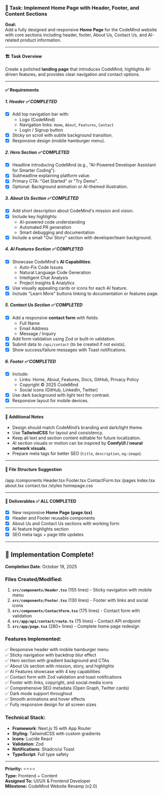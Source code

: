 ### 🧩 Task: Implement Home Page with Header, Footer, and Content Sections

**Goal:**  
Add a fully designed and responsive **Home Page** for the CodeMind website with core sections including header, footer, About Us, Contact Us, and AI-related product information.

---

#### 🏗️ Task Overview

Create a polished **landing page** that introduces CodeMind, highlights AI-driven features, and provides clear navigation and contact options.

---

#### ✅ Requirements

##### 1. **Header** ✅ COMPLETED
- [x] Add top navigation bar with:
  - Logo (CodeMind)
  - Navigation links: `Home`, `About`, `Features`, `Contact`
  - Login / Signup button
- [x] Sticky on scroll with subtle background transition.
- [x] Responsive design (mobile hamburger menu).

##### 2. **Hero Section** ✅ COMPLETED
- [x] Headline introducing CodeMind (e.g., "AI-Powered Developer Assistant for Smarter Coding").
- [x] Subheadline explaining platform value.
- [x] Primary CTA: "Get Started" or "Try Demo".
- [x] Optional: Background animation or AI-themed illustration.

##### 3. **About Us Section** ✅ COMPLETED
- [x] Add short description about CodeMind's mission and vision.
- [x] Include key highlights:
  - AI-powered code understanding
  - Automated PR generation
  - Smart debugging and documentation
- [x] Include a small "Our Story" section with developer/team background.

##### 4. **AI Features Section** ✅ COMPLETED
- [x] Showcase CodeMind's **AI Capabilities**:
  - Auto-Fix Code Issues  
  - Natural Language Code Generation  
  - Intelligent Chat Analysis  
  - Project Insights & Analytics  
- [x] Use visually appealing cards or icons for each AI feature.
- [x] Include "Learn More" buttons linking to documentation or features page.

##### 5. **Contact Us Section** ✅ COMPLETED
- [x] Add a responsive **contact form** with fields:
  - Full Name  
  - Email Address  
  - Message / Inquiry  
- [x] Add form validation using Zod or built-in validation.
- [x] Submit data to `/api/contact` (to be created if not exists).
- [x] Show success/failure messages with Toast notifications.

##### 6. **Footer** ✅ COMPLETED
- [x] Include:
  - Links: Home, About, Features, Docs, GitHub, Privacy Policy  
  - Copyright © 2025 CodeMind
  - Social icons (GitHub, LinkedIn, Twitter)
- [x] Use dark background with light text for contrast.
- [x] Responsive layout for mobile devices.

---

#### 🧠 Additional Notes
- Design should match CodeMind’s branding and dark/light theme.
- Use **TailwindCSS** for layout and consistency.
- Keep all text and section content editable for future localization.
- AI section visuals or motion can be inspired by **ComfyUI / neural network visuals**.
- Prepare meta tags for better SEO (`title`, `description`, `og:image`).

---

#### 📁 File Structure Suggestion
/app
/components
Header.tsx
Footer.tsx
ContactForm.tsx
/pages
index.tsx
about.tsx
contact.tsx
/styles
homepage.css


---

#### 🧩 Deliverables ✅ ALL COMPLETED
- [x] New responsive **Home Page (page.tsx)**  
- [x] Header and Footer reusable components  
- [x] About Us and Contact Us sections with working form  
- [x] AI feature highlights section  
- [x] SEO meta tags + page title updates

---

## 🎉 Implementation Complete!

**Completion Date**: October 19, 2025

### Files Created/Modified:
1. **`src/components/Header.tsx`** (155 lines) - Sticky navigation with mobile menu
2. **`src/components/Footer.tsx`** (130 lines) - Footer with links and social icons  
3. **`src/components/ContactForm.tsx`** (175 lines) - Contact form with validation
4. **`src/app/api/contact/route.ts`** (75 lines) - Contact API endpoint
5. **`src/app/page.tsx`** (280+ lines) - Complete home page redesign

### Features Implemented:
✅ Responsive header with mobile hamburger menu  
✅ Sticky navigation with backdrop blur effect  
✅ Hero section with gradient background and CTAs  
✅ About Us section with mission, story, and highlights  
✅ AI Features showcase with 4 key capabilities  
✅ Contact form with Zod validation and toast notifications  
✅ Footer with links, copyright, and social media icons  
✅ Comprehensive SEO metadata (Open Graph, Twitter cards)  
✅ Dark mode support throughout  
✅ Smooth animations and hover effects  
✅ Fully responsive design for all screen sizes  

### Technical Stack:
- **Framework**: Next.js 15 with App Router
- **Styling**: TailwindCSS with custom gradients
- **Icons**: Lucide React
- **Validation**: Zod
- **Notifications**: Shadcn/ui Toast
- **TypeScript**: Full type safety  

---

**Priority:** ⭐⭐⭐⭐  
**Type:** Frontend + Content  
**Assigned To:** UI/UX & Frontend Developer  
**Milestone:** CodeMind Website Revamp (v2.0)
